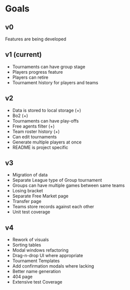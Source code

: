 # Goals

## v0

Features are being developed

## v1 (current)

* Tournaments can have group stage
* Players progress feature
* Players can retire
* Tournament history for players and teams

## v2

* Data is stored to local storage (+)
* Bo2 (+)
* Tournaments can have play-offs
* Free agents filter (+)
* Team roster history (+)
* Can edit tournaments
* Generate multiple players at once
* README is project specific

## v3

* Migration of data
* Separate League type of Group tournament
* Groups can have multiple games between same teams
* Losing bracket
* Separate Free Market page
* Transfer page
* Teams store records against each other
* Unit test coverage

## v4

* Rework of visuals
* Sorting tables
* Modal windows refactoring
* Drag-n-drop UI where appropriate
* Tournament Templates
* Add confirmation modals where lacking
* Better name generation
* 404 page
* Extensive test Coverage
